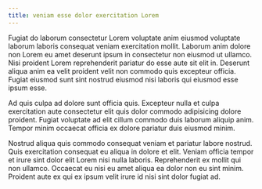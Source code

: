 ```yaml
---
title: veniam esse dolor exercitation Lorem
---
```


Fugiat do laborum consectetur Lorem voluptate anim eiusmod voluptate laborum laboris consequat veniam exercitation mollit. Laborum anim dolore non Lorem eu amet deserunt ipsum in consectetur non eiusmod ut ullamco. Nisi proident Lorem reprehenderit pariatur do esse aute sit elit in. Deserunt aliqua anim ea velit proident velit non commodo quis excepteur officia. Fugiat eiusmod sunt sint nostrud eiusmod nisi laboris qui eiusmod esse ipsum esse.

Ad quis culpa ad dolore sunt officia quis. Excepteur nulla et culpa exercitation aute consectetur elit quis dolor commodo adipisicing dolore proident. Fugiat voluptate ad elit cillum commodo duis laborum aliquip anim. Tempor minim occaecat officia ex dolore pariatur duis eiusmod minim.

Nostrud aliqua quis commodo consequat veniam et pariatur labore nostrud. Quis exercitation consequat eu aliqua in dolore et elit. Veniam officia tempor et irure sint dolor elit Lorem nisi nulla laboris. Reprehenderit ex mollit qui non ullamco. Occaecat eu nisi eu amet aliqua ea dolor non eu sint minim. Proident aute ex qui ex ipsum velit irure id nisi sint dolor fugiat ad.